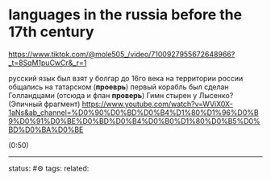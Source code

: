 # languages in the russia before the 17th century
https://www.tiktok.com/@mole505_/video/7100927955672648966?_t=8SqM1puCwCr&_r=1

русский язык был взят у болгар
до 16го века на территории россии общались на татарском (**проеврь**)
первый корабль был сделан Голландцами (отсюда и флан **проверь**)
Гимн стырен у Лысенко? (Эпичный фрагмент)
https://www.youtube.com/watch?v=WViX0X-1aNs&ab_channel=%D0%90%D0%BD%D0%B4%D1%80%D1%96%D0%B9%D0%91%D0%BE%D0%BD%D0%B4%D0%B0%D1%80%D0%B5%D0%BD%D0%BA%D0%BE

(0:50)



---
status: #⚙️ 
tags: 
related: 